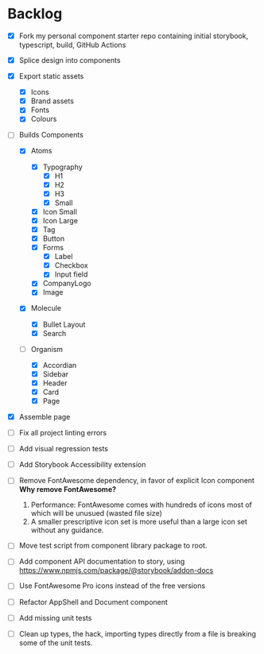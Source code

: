 # Backlog

- [x] Fork my personal component starter repo containing initial storybook, typescript, build, GitHub Actions
- [x] Splice design into components
- [x] Export static assets

  - [x] Icons
  - [x] Brand assets
  - [x] Fonts
  - [x] Colours

- [ ] Builds Components

  - [x] Atoms

    - [x] Typography
      - [x] H1
      - [x] H2
      - [x] H3
      - [x] Small
    - [x] Icon Small
    - [x] Icon Large
    - [x] Tag
    - [x] Button
    - [x] Forms
      - [x] Label
      - [x] Checkbox
      - [x] Input field
    - [x] CompanyLogo
    - [x] Image

  - [x] Molecule

    - [x] Bullet Layout
    - [x] Search

  - [ ] Organism
    - [x] Accordian
    - [x] Sidebar
    - [x] Header
    - [x] Card
    - [x] Page

- [x] Assemble page
- [ ] Fix all project linting errors
- [ ] Add visual regression tests
- [ ] Add Storybook Accessibility extension
- [ ] Remove FontAwesome dependency, in favor of explicit Icon component
      **Why remove FontAwesome?**
  1. Performance: FontAwesome comes with hundreds of icons most of which will be unusued (wasted file size)
  2. A smaller prescriptive icon set is more useful than a large icon set without any guidance.
- [ ] Move test script from component library package to root.
- [ ] Add component API documentation to story, using https://www.npmjs.com/package/@storybook/addon-docs
- [ ] Use FontAwesome Pro icons instead of the free versions
- [ ] Refactor AppShell and Document component
- [ ] Add missing unit tests
- [ ] Clean up types, the hack, importing types directly from a file is breaking some of the unit tests.
